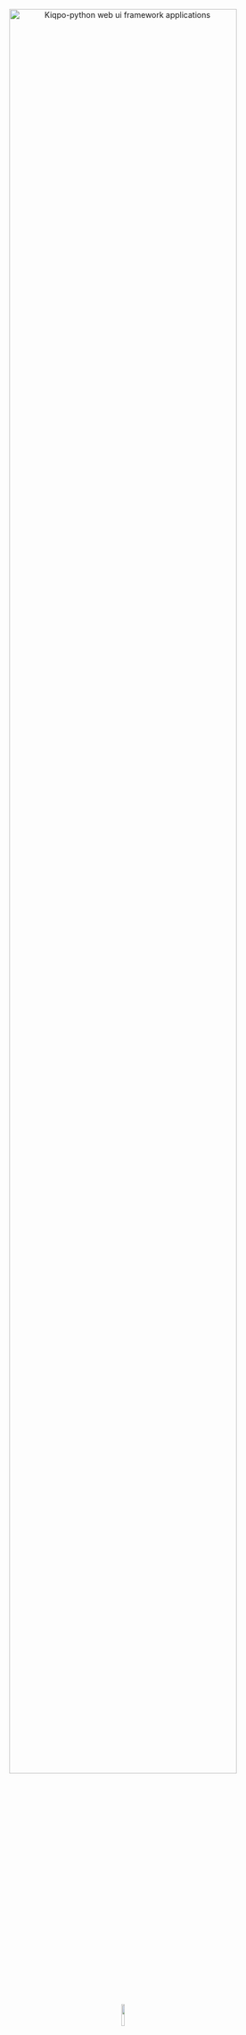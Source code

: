 <p align="center">
  <img width='90%' alt='Kiqpo-python web ui framework applications' src='https://www.linkpicture.com/q/kiqpo_1.svg'/>
</p>
<br/>
<br/>


<p align="center">
  <img width='10%' src='https://www.linkpicture.com/q/icon-kiqpo.png' />
</p>
<h3 align="center" >Kiqpo</h3>
<b align="center">
    <p align="center">Build web apps faster than ever</p>
</b>

### Quick start

> ⚠️ Kiqpo is **Unsuitable for production** as of now.

<sub>Try and contribute | pre-alpha</sub>





- [Install kiqpo](https://github.com/kiqpo/kiqpo/blob/docs/Installation.md)
- [Usage](https://github.com/kiqpo/kiqpo/blob/docs/Usage.md)
- [Contribution](https://github.com/kiqpo/kiqpo/blob/docs/CONTRIBUTING.md)
- [Documentation](http://kiqpo.software)

### About Kiqpo

By making use of [KIQPO](https://github/kiqpo), you can build beautiful, fast, and reliable web applications without relying on [JavaScript](https://github.com/topics/javascript) frameworks, [HTML](https://github.com/topics/HTML) templates, request parsing, or state management. All of this is done using [Python](https://github.com/python) and we're targeting web, [Windows](https://github.com/microsoft), [macOS](https://github.com/topics/macos), [Linux](https://github.com/topics/linux) platforms

### Beautiful user interface
<sub>kiqpo and google's material design </sub>

We want to enable designers to deliver their full creative vision without being forced to water it down due to limitations of the underlying framework.
that's why we follow [google](https://github.com/google)'s [material design](https://github.com/material-components) system.
<img src='https://github.com/kiqpo/kiqpo/blob/assets/images/unnamed.png' width='100%'>

### Productive development

Kiqpo offers hot reload, allowing you to make changes to your code and see the results instantly & No HTML/CSS/JavaScript required for Kiqpo

<img width='100%' src='https://i.postimg.cc/c1rXZYxL/output-onlinegiftools.gif' />

<br/>
Kiqpo is a fully open-source project, and we welcome contributions. Information on how to get started can be found in our contributor guide.
